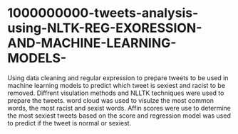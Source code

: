 # 1000000000-tweets-analysis-using-NLTK-REG-EXORESSION-AND-MACHINE-LEARNING-MODELS-
Using data cleaning and regular expression to prepare tweets to be used in machine learning models to predict  which tweet is sexiest and racist to be removed. Diffrent visulation methods and NLLTK techniques were used to prepare the tweets. word cloud was used to visulze the most common words, the most racist and sexist words. Affin scores were use to determine the most sexiest tweets based on the score and regression model was used to predict if the tweet is normal or sexiest.
 

